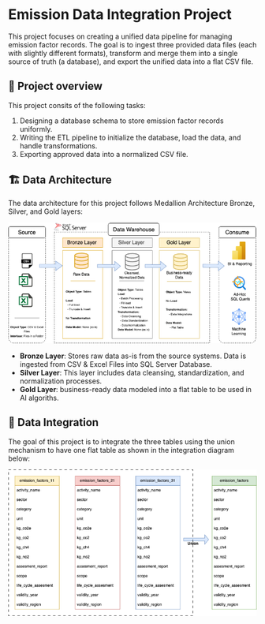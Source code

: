 # Emission Data Integration Project

This project focuses on creating a unified data pipeline for managing emission factor records. The goal is to ingest three provided data files (each with slightly different formats), transform and merge them into a single source of truth (a database), and export the unified data into a flat CSV file.

## 📖 Project overview

This project consits of the following tasks: 

1. Designing a database schema to store emission factor records uniformly.
2. Writing the ETL pipeline to initialize the database, load the data, and handle transformations.
3. Exporting approved data into a normalized CSV file.


## 🏗️ Data Architecture

The data architecture for this project follows Medallion Architecture Bronze, Silver, and Gold layers:

![Data Architecture](docs/data_architecture.png)

- **Bronze Layer**: Stores raw data as-is from the source systems. Data is ingested from CSV & Excel Files into SQL Server Database.
- **Silver Layer**: This layer includes data cleansing, standardization, and normalization processes.
- **Gold Layer**: business-ready data modeled into a flat table to be used in AI algoriths.

## 🔗 Data Integration 

The goal of this project is to integrate the three tables using the union mechanism to have one flat table as shown in the integration diagram below: 

![Integration Diagram](docs/data_integration.png)